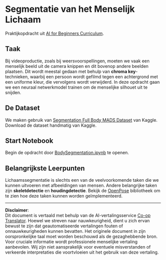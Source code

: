<!--
CO_OP_TRANSLATOR_METADATA:
{
  "original_hash": "365f0decfe0f47b460bbde8227c5009d",
  "translation_date": "2025-08-28T19:36:35+00:00",
  "source_file": "lessons/4-ComputerVision/12-Segmentation/lab/README.md",
  "language_code": "nl"
}
-->
# Segmentatie van het Menselijk Lichaam

Praktijkopdracht uit [AI for Beginners Curriculum](https://github.com/microsoft/ai-for-beginners).

## Taak

Bij videoproductie, zoals bij weersvoorspellingen, moeten we vaak een menselijk beeld uit de camera knippen en dit bovenop andere beelden plaatsen. Dit wordt meestal gedaan met behulp van **chroma key**-technieken, waarbij een persoon wordt gefilmd tegen een achtergrond met een uniforme kleur, die vervolgens wordt verwijderd. In deze opdracht gaan we een neuraal netwerkmodel trainen om de menselijke silhouet uit te snijden.

## De Dataset

We maken gebruik van [Segmentation Full Body MADS Dataset](https://www.kaggle.com/datasets/tapakah68/segmentation-full-body-mads-dataset) van Kaggle. Download de dataset handmatig van Kaggle.

## Start Notebook

Begin de opdracht door [BodySegmentation.ipynb](BodySegmentation.ipynb) te openen.

## Belangrijkste Leerpunten

Lichaamssegmentatie is slechts een van de veelvoorkomende taken die we kunnen uitvoeren met afbeeldingen van mensen. Andere belangrijke taken zijn **skeletdetectie** en **houdingdetectie**. Bekijk de [OpenPose](https://github.com/CMU-Perceptual-Computing-Lab/openpose) bibliotheek om te zien hoe deze taken kunnen worden geïmplementeerd.

---

**Disclaimer**:  
Dit document is vertaald met behulp van de AI-vertalingsservice [Co-op Translator](https://github.com/Azure/co-op-translator). Hoewel we streven naar nauwkeurigheid, dient u zich ervan bewust te zijn dat geautomatiseerde vertalingen fouten of onnauwkeurigheden kunnen bevatten. Het originele document in zijn oorspronkelijke taal moet worden beschouwd als de gezaghebbende bron. Voor cruciale informatie wordt professionele menselijke vertaling aanbevolen. Wij zijn niet aansprakelijk voor eventuele misverstanden of verkeerde interpretaties die voortvloeien uit het gebruik van deze vertaling.